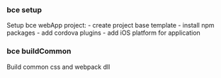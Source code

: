 
### bce setup <PATH>
Setup bce webApp project:
    - create project base template
    - install npm packages
    - add cordova plugins
    - add iOS platform for application

### bce buildCommon
Build common css and webpack dll
